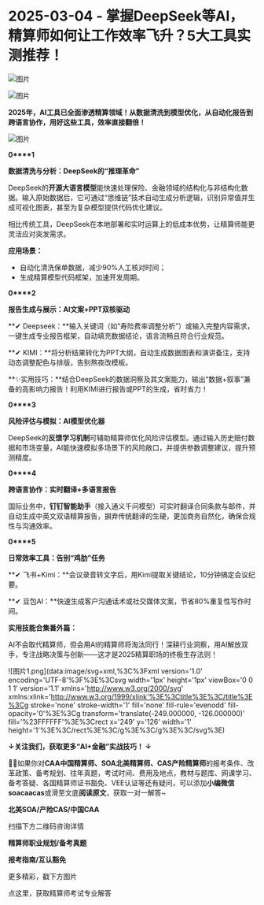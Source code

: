 # 2025-03-04 - 掌握DeepSeek等AI，精算师如何让工作效率飞升？5大工具实测推荐！

![图片](https://mmbiz.qpic.cn/mmbiz_jpg/mK3FpI9af4kg4PH3You8v1p2s4zAl35ZxNnxg0MdNmVTvH2IJcatox7FnBcNAnYE4JN8ZPBDeK1yLvRwqaptmA/640?wx_fmt=jpeg&wxfrom=5&wx_lazy=1&wx_co=1&tp=webp)

![图片](https://mmbiz.qpic.cn/sz_mmbiz_gif/mK3FpI9af4nSfVwvozd64cQ7rcicg9NY7aDpmlQHeubb1vZMYf0AYBKd0R4BYEutuL8zyMe4NKXjT1d6SMzlM4g/640?wx_fmt=gif&from=appmsg&wxfrom=5&wx_lazy=1&wx_co=1&tp=webp)

**2025年，AI工具已全面渗透精算领域！从数据清洗到模型优化，从自动化报告到跨语言协作，用好这些工具，效率直接翻倍！**

![图片](https://mmbiz.qpic.cn/sz_mmbiz_jpg/oq1PymRl9D493ibpSLnic4iaQPjlHjC91eX0N90uffXrOw7YdIj42Jkz74QzbCIvRIELXMfuZfiaHHD77vf0REdhibQ/640?wx_fmt=jpeg&wxfrom=5&wx_lazy=1&wx_co=1&tp=webp)

**0****1**

**数据清洗与分析：DeepSeek的“推理革命”**

DeepSeek的**开源大语言模型**能快速处理保险、金融领域的结构化与非结构化数据。输入原始数据后，它可通过“思维链”技术自动生成分析逻辑，识别异常值并生成可视化图表，甚至为复杂模型提供代码优化建议。

相比传统工具，DeepSeek在本地部署和实时运算上的低成本优势，让精算师能更灵活应对突发需求。

**应用场景：**

* 自动化清洗保单数据，减少90%人工核对时间；
* 生成精算模型代码框架，加速开发周期。

**0****2**

**报告生成与展示：AI文案+PPT双核驱动**

**✔ Deepseek：**输入关键词（如“寿险费率调整分析”）或输入完整内容需求，一键生成专业报告框架，自动填充数据结论，语言流畅且符合行业规范。

**✔ KIMI：**将分析结果转化为PPT大纲，自动生成数据图表和演讲备注，支持动态调整配色与排版，告别熬夜改模板。

**✨实用技巧：**结合DeepSeek的数据洞察及其文案能力，输出“数据+叙事”兼备的高影响力报告！利用KIMI进行报告或PPT的生成，省时省力！

**0****3**

**风险评估与模拟：AI模型优化器**

DeepSeek的**反馈学习机制**可辅助精算师优化风险评估模型。通过输入历史赔付数据和市场变量，AI能快速模拟多场景下的风险敞口，并提供参数调整建议，提升预测精度。


**0****4**

**跨语言协作：实时翻译+多语言报告**

国际业务中，**钉钉智能助手**（接入通义千问模型）可实时翻译合同条款与邮件，并自动生成中英文双语精算报告，摒弃传统翻译的生硬，更加商务自然化，确保合规性与沟通效率。

**0****5**

**日常效率工具：告别“鸡肋”任务**

**✔ 飞书+Kimi：**会议录音转文字后，用Kimi提取关键结论，10分钟搞定会议纪要。

**✔ 豆包AI：**快速生成客户沟通话术或社交媒体文案，节省80%重复性写作时间。

**实用技能合集番外篇：**

AI不会取代精算师，但会用AI的精算师将淘汰同行！深耕行业洞察，用AI解放双手，专注战略决策与创新——这才是2025精算职场的终极生存法则！

![图片1.png](data:image/svg+xml,%3C%3Fxml version='1.0' encoding='UTF-8'%3F%3E%3Csvg width='1px' height='1px' viewBox='0 0 1 1' version='1.1' xmlns='http://www.w3.org/2000/svg' xmlns:xlink='http://www.w3.org/1999/xlink'%3E%3Ctitle%3E%3C/title%3E%3Cg stroke='none' stroke-width='1' fill='none' fill-rule='evenodd' fill-opacity='0'%3E%3Cg transform='translate(-249.000000, -126.000000)' fill='%23FFFFFF'%3E%3Crect x='249' y='126' width='1' height='1'%3E%3C/rect%3E%3C/g%3E%3C/g%3E%3C/svg%3E)

**↓关注我们，获取更多“AI+金融”实战技巧！ ↓**

**💁‍♀️**如果你对**CAA中国精算师、SOA北美精算师、CAS产险精算师**的报考条件、改革政策、备考规划、往年真题，考试时间、费用及地点，教材与题库、网课学习、备考答疑、各国精算师证书豁免、VEE认证等还有疑问，可以添加**小编微信soacaacas**或滑至文底**阅读原文**，获取一对一解答~

**北美SOA/产险CAS/中国CAA**

扫描下方二维码咨询详情


**精算师职业规划/备考真题**

**报考指南/互认豁免**

更多精彩，戳下方图片






点这里，获取精算师考试专业解答